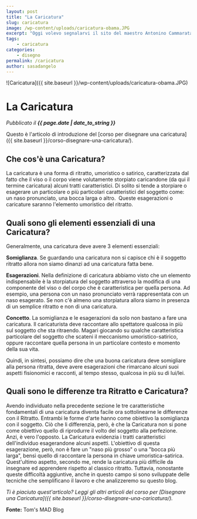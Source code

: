 ```yaml
---
layout: post
title: "La Caricatura"
slug: caricatura
image: /wp-content/uploads/caricatura-obama.JPG
excerpt: "Oggi volevo segnalarvi il sito del maestro Antonino Cammarata. Dalla sua biografia si legge: Antonino Cammarata, pittore professionista, è nato il 6."
tags:
    - caricatura
categories:
    - disegno
permalink: /caricatura
author: sasadangelo
---
```


![Caricatura]({{ site.baseurl }}/wp-content/uploads/caricatura-obama.JPG)

# La Caricatura
_Pubblicato il **{{ page.date | date_to_string }}**_

Questo è l'articolo di introduzione del [corso per disegnare una caricatura]({{ site.baseurl }}/corso-disegnare-una-caricatura/).

## Che cos'è una Caricatura?

La caricatura è una forma di ritratto, umoristico o satirico, caratterizzata dal fatto che il viso o il corpo viene volutamente storpiato caricandone (da qui il termine caricatura) alcuni tratti caratteristici. Di solito si tende a storpiare o esagerare un particolare o più particolari caratteristici del soggetto come: un naso pronunciato, una bocca larga o altro.&nbsp; Queste esagerazioni o caricature saranno l'elemento umoristico del ritratto.

## Quali sono gli elementi essenziali di una Caricatura?

Generalmente, una caricatura deve avere 3 elementi essenziali:
  
**Somiglianza**. Se guardando una caricatura non si capisce chi è il soggetto ritratto allora non siamo dinanzi ad una caricatura fatta bene.


**Esagerazioni**. Nella definizione di caricatura abbiamo visto che un elemento indispensabile è la storpiatura del soggetto attraverso la modifica di una componente del viso o del corpo che è caratteristica per quella persona. Ad esempio, una persona con un naso pronunciato verrà rappresentata con un naso esagerato. Se non c'è almeno una storpiatura allora siamo in presenza di un semplice ritratto e non di una caricatura.


**Concetto**. La somiglianza e le esagerazioni da solo non bastano a fare una caricatura. Il caricaturista deve raccontare allo spettatore qualcosa in più sul soggetto che sta ritraendo. Magari giocando su qualche caratteristica particolare del soggetto che scateni il meccanismo umoristico-satirico, oppure raccontare quella persona in un particolare contesto e momento della sua vita.
  
Quindi, in sintesi, possiamo dire che una buona caricatura deve somigliare alla persona ritratta, deve avere esagerazioni che rimarcano alcuni suoi aspetti fisionomici e racconti, al tempo stesso, qualcosa in più su di lui/lei.

## Quali sono le differenze tra Ritratto e Caricatura?

Avendo individuato nella precedente sezione le tre caratteristiche fondamentali di una caricatura diventa facile ora sottolinearne le differenze con il Ritratto. Entrambi le forme d'arte hanno come obiettivo la somiglianza con il soggetto. Ciò che li differenzia, però, è che la Caricatura non si pone come obiettivo quello di riprodurre il volto del soggetto alla perfezione. Anzi, è vero l'opposto. La Caricatura evidenzia i tratti caratteristici dell'individuo esagerandone alcuni aspetti. L'obiettivo di questa esagerazione, però, non è fare un "naso più grosso" o una "bocca più larga", bensì quello di raccontare la persona in chiave umoristica-satirica. Quest'ultimo aspetto, secondo me, rende la caricatura più difficile da insegnare ed apprendere rispetto al classico ritratto. Tuttavia, nonostante queste difficoltà aggiuntive, anche in questo campo si sono sviluppate delle tecniche che semplificano il lavoro e che analizzeremo su questo blog.

_Ti è piaciuto quest'articolo? Leggi gli altri articoli del corso per [Disegnare una Caricatura]({{ site.baseurl }}/corso-disegnare-una-caricatura/)._

**Fonte:** Tom's MAD Blog